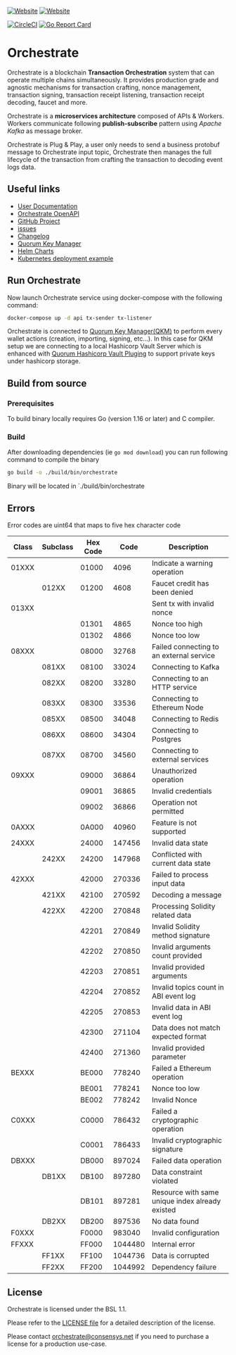 [![Website](https://img.shields.io/website?label=documentation&url=https%3A%2F%2Fdocs.orchestrate.consensys.net%2F)](https://docs.orchestrate.consensys.net/)
[![Website](https://img.shields.io/website?url=https%3A%2F%2Fconsensys.net%2Forchestrate%2F)](https://consensys.net/quorum/)

[![CircleCI](https://img.shields.io/circleci/build/gh/ConsenSys/orchestrate?token=7062612dcd5a98913aa1b330ae48b6a527be52eb)](https://circleci.com/gh/ConsenSys/orchestrate)
[![Go Report Card](https://goreportcard.com/badge/github.com/ConsenSys/orchestrate)](https://goreportcard.com/report/github.com/ConsenSys/orchestrate)

# Orchestrate

Orchestrate is a blockchain **Transaction Orchestration** system that can operate multiple chains simultaneously.
It provides production grade and agnostic mechanisms for transaction crafting, nonce management, transaction signing, transaction receipt listening, transaction receipt decoding, faucet and more.

Orchestrate is a **microservices architecture** composed of APIs & Workers. 
Workers communicate following **publish-subscribe** pattern using *Apache Kafka* as message broker. 

Orchestrate is Plug & Play, a user only needs to send a business protobuf message to Orchestrate input topic,
Orchestrate then manages the full lifecycle of the transaction from crafting the transaction to decoding event logs data.

## Useful links

* [User Documentation](http://docs.orchestrate.consensys.net/)
* [Orchestrate OpenAPI](http://localhost:8031/swagger)
* [GitHub Project](https://github.com/ConsenSys/orchestrate)
* [issues](https://github.com/ConsenSys/orchestrate/issues)
* [Changelog](https://github.com/ConsenSys/orchestrate/blob/main/CHANGELOG.md)
* [Quorum Key Manager](https://github.com/orchestrate/quorum-key-manager)
* [Helm Charts](https://github.com/ConsenSys/orchestrate-helm)
* [Kubernetes deployment example](https://github.com/ConsenSys/orchestrate-kubernetes)

## Run Orchestrate

Now launch Orchestrate service using docker-compose with the following command:

```bash
docker-compose up -d api tx-sender tx-listener
```

Orchestrate is connected to [Quorum Key Manager(QKM)](https://github.com/ConsenSys/quorum-key-manager) to perform every
wallet actions (creation, importing, signing, etc...). In this case for QKM setup we are 
 connecting to a local Hashicorp Vault Server which is enhanced with [Quorum Hashicorp Vault Pluging](https://github.com/ConsenSys/quorum-hashicorp-vault-plugin)
 to support private keys under hashicorp storage. 

## Build from source

### Prerequisites

To build binary locally requires Go (version 1.16 or later) and C compiler. 

### Build

After downloading dependencies (ie `go mod download`) you can run following command to compile the binary

```bash
go build -o ./build/bin/orchestrate
```

Binary will be located in `./build/bin/orchestrate

## Errors

Error codes are uint64 that maps to five hex character code

| Class | Subclass | Hex Code   |  Code     | Description   |
|-------|----------|------------| --------- | --------------|
| 01XXX |          |    01000   | 4096   | Indicate a warning operation               |
|       |   012XX  |    01200   | 4608   | Faucet credit has been denied              |
| 013XX |          |            |        | Sent tx with invalid nonce                 |
|       |          |    01301   | 4865   | Nonce too high                |
|       |          |    01302   | 4866   | Nonce too low                 |
| 08XXX |          |    08000   | 32768  | Failed connecting to an external service   |
|       |   081XX  |    08100   | 33024  | Connecting to Kafka                 |
|       |   082XX  |    08200   | 33280  | Connecting to an HTTP service       |
|       |   083XX  |    08300   | 33536  | Connecting to Ethereum Node  |
|       |   085XX  |    08500   | 34048  | Connecting to Redis                 |
|       |   086XX  |    08600   | 34304  | Connecting to Postgres                 |
|       |   087XX  |    08700   | 34560  | Connecting to external services                 |
| 09XXX |          |    09000   | 36864  | Unauthorized operation                              |
|       |          |    09001   | 36865  | Invalid credentials                        |
|       |          |    09002   | 36866  | Operation not permitted                    |
| 0AXXX |          |    0A000   | 40960  | Feature is not supported                   |
| 24XXX |          |    24000   | 147456 | Invalid data state                     |
|       |   242XX  |    24200   | 147968 | Conflicted with current data state   |
| 42XXX |          |    42000   | 270336 | Failed to process input data                     |
|       |   421XX  |    42100   | 270592 | Decoding a message                 |
|       |   422XX  |    42200   | 270848 | Processing Solidity related data    |
|       |          |    42201   | 270849 | Invalid Solidity method signature          |
|       |          |    42202   | 270850 | Invalid arguments count provided                |
|       |          |    42203   | 270851 | Invalid provided arguments                        |
|       |          |    42204   | 270852 | Invalid topics count in ABI event log          |
|       |          |    42205   | 270853 | Invalid data in ABI event log                  |
|       |          |    42300   | 271104 | Data does not match expected format        |
|       |          |    42400   | 271360 | Invalid provided parameter                  |
| BEXXX |          |    BE000   | 778240 | Failed a Ethereum operation                   |
|       |          |    BE001   | 778241 | Nonce too low            |
|       |          |    BE002   | 778242 | Invalid Nonce            |
| C0XXX |          |    C0000   | 786432 | Failed a cryptographic operation         |
|       |          |    C0001   | 786433 | Invalid cryptographic signature         |
| DBXXX |          |    DB000   | 897024 | Failed data operation               |
|       |   DB1XX  |    DB100   | 897280 | Data constraint violated                   |
|       |          |    DB101   | 897281 | Resource with same unique index already existed   |
|       |   DB2XX  |    DB200   | 897536 | No data found         |
| F0XXX |          |    F0000   | 983040 | Invalid configuration                      |
| FFXXX |          |    FF000   | 1044480 | Internal error                             |
|       |   FF1XX  |    FF100   | 1044736 | Data is corrupted                          |
|       |   FF2XX  |    FF200   | 1044992 | Dependency failure                          |

## License

Orchestrate is licensed under the BSL 1.1.

Please refer to the [LICENSE file](LICENSE) for a detailed description of the license.

Please contact [orchestrate@consensys.net](mailto:orchestrate@consensys.net) if you need to purchase a license for a production use-case.  


